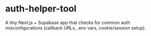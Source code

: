 # auth-helper-tool
A tiny Next.js + Supabase app that checks for common auth misconfigurations (callback URLs, .env vars, cookie/session setup).
